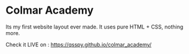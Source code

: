 # Colmar Academy

Its my first website layout ever made. It uses pure HTML + CSS, nothing more.

Check it LIVE on :
https://qsspy.github.io/colmar_academy/
